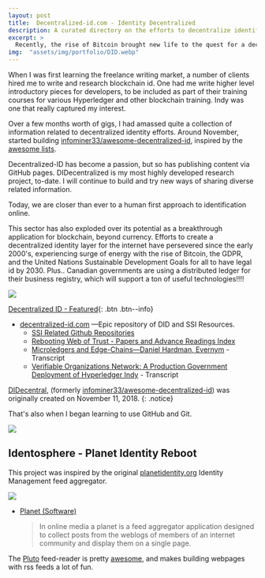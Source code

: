 ```yaml
---
layout: post
title:  Decentralized-id.com - Identity Decentralized
description: A curated directory on the efforts to decentralize identification online, putting the user at the center of their digital identifiers.
excerpt: >
  Recently, the rise of Bitcoin brought new life to the quest for a decentralized - vendor agnostic - identity layer for the internet, that began during the early 2000's.
img:  "assets/img/portfolio/DID.webp"
---
```


When I was first learning the freelance writing market, a number of clients hired me to write and research blockchain id. One had me write higher level introductory pieces for developers, to be included as part of their training courses for various Hyperledger and other blockchain training. Indy was one that really captured my interest.

Over a few months worth of gigs, I had amassed quite a collection of information related to decentralized identity efforts. Around November, started building [infominer33/awesome-decentralized-id](https://github.com/didecentral/didecentral.github.io), inspired by the [awesome lists](https://github.com/sindresorhus/awesome). 

Decentralized-ID has become a passion, but so has publishing content via GitHub pages. DIDecentralized is my most highly developed research project, to-date. I will continue to build and try new ways of sharing diverse related information.

Today, we are closer than ever to a human first approach to identification online.

This sector has also exploded over its potential as a breakthrough application for blockchain, beyond currency. Efforts to create a decentralized identity layer for the internet have persevered since the early 2000's, experiencing surge of energy with the rise of Bitcoin, the GDPR, and the United Nations Sustainable Development Goals for all to have legal id by 2030. Plus.. Canadian governments are using a distributed ledger for their business registry, which will support a ton of useful technologies!!!!

<img src="https://decentralized-id.com/images/identity-decentralized.png"/>

[Decentralized ID - Featured](https://decentralized-id.com){: .btn .btn--info}

* <a href="https://decentralized-id.com">decentralized-id.com</a> —Epic repository of DID and SSI Resources.
  * <a href="https://decentralized-id.com/identity-github/">SSI Related Github Repositories</a> 
  * <a href="https://decentralized-id.com/literature/rebooting-web-of-trust/">Rebooting Web of Trust - Papers and Advance Readings Index</a>
  * [Microledgers and Edge-Chains—Daniel Hardman, Evernym](https://sourcecrypto.pub/transcripts/Microledgers-Edgechains-Dan-Hardman/) - Transcript
  * [Verifiable Organizations Network: A Production Government Deployment of Hyperledger Indy](https://sourcecrypto.pub/transcripts/VerifiableOrganizationsNetwork-HGF/) - Transcript

[DIDecentral](https://github.com/didecentral), (formerly [infominer33/awesome-decentralized-id](https://github.com/infominer33/awesome-decentralized-id/graphs/contributors)) was originally created on November 11, 2018.
{: .notice}

That's also when I began learning to use GitHub and Git.

![](https://i.imgur.com/tdQBgKB.png)

## Identosphere - Planet Identity Reboot

This project was inspired by the original [planetidentity.org](https://web.archive.org/web/20161029051802/http://planetidentity.org/) Identity Management feed aggregator. 

[![](https://i.imgur.com/4T6Y7t9.png)](https://identosphere.net)

* [Planet (Software)](https://en.wikipedia.org/wiki/Planet_(software))
  > In online media a planet is a feed aggregator application designed to collect posts from the weblogs of members of an internet community and display them on a single page.

The [Pluto](http://feedreader.github.io/) feed-reader is pretty [awesome](https://github.com/didecentral/planetid-reboot), and makes building webpages with rss feeds a lot of fun.

